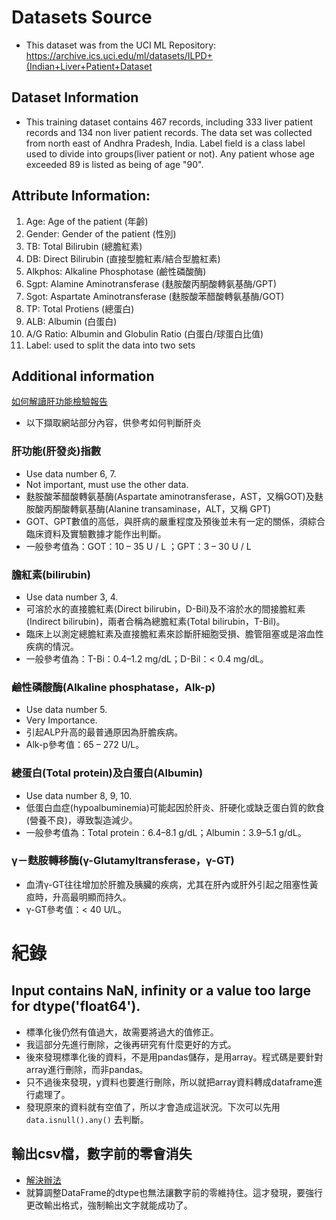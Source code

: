 # Datasets Source* This dataset was from the UCI ML Repository: https://archive.ics.uci.edu/ml/datasets/ILPD+(Indian+Liver+Patient+Dataset## Dataset Information* This training dataset contains 467 records, including 333 liver patient records and 134 non liver patient records. The data set was collected from north east of Andhra Pradesh, India. Label field is a class label used to divide into groups(liver patient or not). Any patient whose age exceeded 89 is listed as being of age "90".## Attribute Information:1. Age: Age of the patient (年齡)2. Gender: Gender of the patient (性別)3. TB: Total Bilirubin (總膽紅素)4. DB: Direct Bilirubin (直接型膽紅素/結合型膽紅素)5. Alkphos: Alkaline Phosphotase (鹼性磷酸酶)6. Sgpt: Alamine Aminotransferase (麩胺酸丙酮酸轉氨基酶/GPT)7. Sgot: Aspartate Aminotransferase (麩胺酸苯醋酸轉氨基酶/GOT)8. TP: Total Protiens (總蛋白)9. ALB: Albumin (白蛋白)10. A/G Ratio: Albumin and Globulin Ratio (白蛋白/球蛋白比值)11. Label: used to split the data into two sets## Additional information[如何解讀肝功能檢驗報告](https://www.jah.org.tw/form/index-1.asp?m=3&m1=8&m2=366&gp=361&id=522)* 以下擷取網站部分內容，供參考如何判斷肝炎### 肝功能(肝發炎)指數* Use data number 6, 7.* Not important, must use the other data.* 麩胺酸苯醋酸轉氨基酶(Aspartate aminotransferase，AST，又稱GOT)及麩胺酸丙酮酸轉氨基酶(Alanine transaminase，ALT，又稱 GPT)* GOT、GPT數值的高低，與肝病的嚴重程度及預後並未有一定的關係，須綜合臨床資料及實驗數據才能作出判斷。* 一般參考值為：GOT：10 – 35 U / L ；GPT：3 – 30 U / L### 膽紅素(bilirubin)* Use data number 3, 4.* 可溶於水的直接膽紅素(Direct bilirubin，D-Bil)及不溶於水的間接膽紅素(Indirect bilirubin)，兩者合稱為總膽紅素(Total bilirubin，T-Bil)。* 臨床上以測定總膽紅素及直接膽紅素來診斷肝細胞受損、膽管阻塞或是溶血性疾病的情況。* 一般參考值為：T-Bi：0.4–1.2 mg/dL；D-Bil：< 0.4 mg/dL。### 鹼性磷酸酶(Alkaline phosphatase，Alk-p)* Use data number 5.* Very Importance.* 引起ALP升高的最普通原因為肝膽疾病。* Alk-p參考值：65 – 272 U/L。### 總蛋白(Total protein)及白蛋白(Albumin)* Use data number 8, 9, 10.* 低蛋白血症(hypoalbuminemia)可能起因於肝炎、肝硬化或缺乏蛋白質的飲食(營養不良)，導致製造減少。* 一般參考值為：Total protein：6.4–8.1 g/dL；Albumin：3.9–5.1 g/dL。### γ－麩胺轉移酶(γ-Glutamyltransferase，γ-GT)* 血清γ-GT往往增加於肝膽及胰臟的疾病，尤其在肝內或肝外引起之阻塞性黃疸時，升高最明顯而持久。* γ-GT參考值：< 40 U/L。# 紀錄## Input contains NaN, infinity or a value too large for dtype('float64').* 標準化後仍然有值過大，故需要將過大的值修正。* 我這部分先進行刪除，之後再研究有什麼更好的方式。* 後來發現標準化後的資料，不是用pandas儲存，是用array。程式碼是要針對array進行刪除，而非pandas。* 只不過後來發現，y資料也要進行刪除，所以就把array資料轉成dataframe進行處理了。* 發現原來的資料就有空值了，所以才會造成這狀況。下次可以先用 `data.isnull().any()` 去判斷。## 輸出csv檔，數字前的零會消失* [解決辦法](https://stackoverflow.com/questions/41240535/how-can-i-keep-leading-zeros-in-a-column-when-i-export-to-csv)* 就算調整DataFrame的dtype也無法讓數字前的零維持住。這才發現，要強行更改輸出格式，強制輸出文字就能成功了。